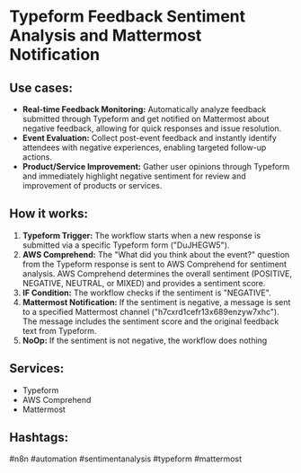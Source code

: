 # Typeform Feedback Sentiment Analysis and Mattermost Notification

## Use cases:

*   **Real-time Feedback Monitoring:** Automatically analyze feedback submitted through Typeform and get notified on Mattermost about negative feedback, allowing for quick responses and issue resolution.
*   **Event Evaluation:** Collect post-event feedback and instantly identify attendees with negative experiences, enabling targeted follow-up actions.
*   **Product/Service Improvement:** Gather user opinions through Typeform and immediately highlight negative sentiment for review and improvement of products or services.

## How it works:

1.  **Typeform Trigger:** The workflow starts when a new response is submitted via a specific Typeform form ("DuJHEGW5").
2.  **AWS Comprehend:** The "What did you think about the event?" question from the Typeform response is sent to AWS Comprehend for sentiment analysis.  AWS Comprehend determines the overall sentiment (POSITIVE, NEGATIVE, NEUTRAL, or MIXED) and provides a sentiment score.
3.  **IF Condition:** The workflow checks if the sentiment is "NEGATIVE".
4.  **Mattermost Notification:** If the sentiment is negative, a message is sent to a specified Mattermost channel ("h7cxrd1cefr13x689enzyw7xhc"). The message includes the sentiment score and the original feedback text from Typeform.
5.  **NoOp:** If the sentiment is not negative, the workflow does nothing

## Services:

*   Typeform
*   AWS Comprehend
*   Mattermost

## Hashtags:

#n8n #automation #sentimentanalysis #typeform #mattermost
